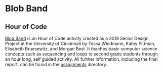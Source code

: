# Blob Band
## Hour of Code

[Blob Band](blobband.com) is an Hour of Code activity created as a 2019 Senior Design Project at the University of Cincinnati by Tessa Wiedmann, Katey Pittman, Elisabeth Bruesewitz, and Morgan Best.  It teaches basic computer science concepts such as sequencing and loops to second grade students through an hour long, self guided activity. All further information, including the final report, can be found in the [assignments](https://github.com/ebruesewitz/senior-design-final/tree/master/assignments) directory.

